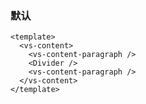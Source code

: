 ### 默认

<!--start-code-->

```vue
<template>
  <vs-content>
    <vs-content-paragraph />
    <Divider />
    <vs-content-paragraph />
  </vs-content>
</template>
```

<!--end-code-->
